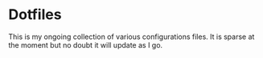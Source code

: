 # Dotfiles

This is my ongoing collection of various configurations files. It is sparse at the moment but no doubt it will update as I go.
